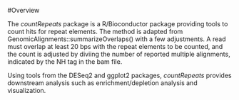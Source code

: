 #Overview

The _countRepeats_ package is a R/Bioconductor package providing tools to count hits for repeat elements. The method is adapted from GenomicAlignments::summarizeOverlaps() with a few adjustments. A read must overlap at least 20 bps with the repeat elements to be counted, and the count is adjusted by diviing the number of reported multiple alignments, indicated by the NH tag in the bam file. 

Using tools from the DESeq2 and ggplot2 packages, _countRepeats_ provides downstream analysis such as enrichment/depletion analysis and visualization.
